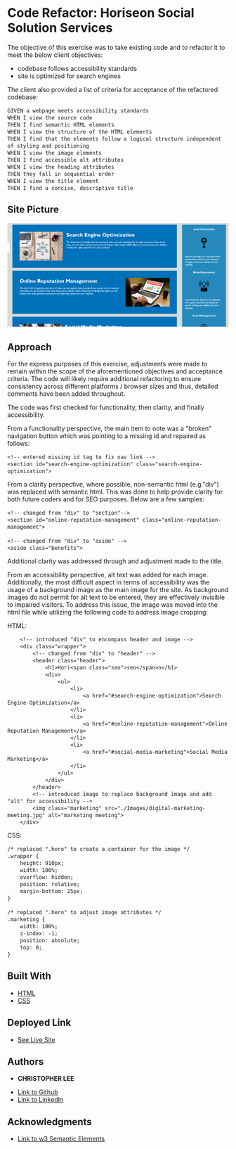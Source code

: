 # Code Refactor: Horiseon Social Solution Services

The objective of this exercise was to take existing code and to refactor it to meet the below client objectives:
* codebase follows accessibility standards
* site is optimized for search engines

The client also provided a list of criteria for acceptance of the refactored codebase:

```
GIVEN a webpage meets accessibility standards
WHEN I view the source code
THEN I find semantic HTML elements
WHEN I view the structure of the HTML elements
THEN I find that the elements follow a logical structure independent of styling and positioning
WHEN I view the image elements
THEN I find accessible alt attributes
WHEN I view the heading attributes
THEN they fall in sequential order
WHEN I view the title element
THEN I find a concise, descriptive title
```
## Site Picture
![Image](site_image.png)

## Approach

For the express purposes of this exercise, adjustments were made to remain within the scope of the aforementioned objectives and acceptance criteria. The code will likely require additional refactoring to ensure consistency across different platforms / browser sizes and thus, detailed comments have been added throughout.

The code was first checked for functionality, then clarity, and finally accessibility.

From a functionality perspective, the main item to note was a "broken" navigation button which was pointing to a missing id and repaired as follows:

```
<!-- entered missing id tag to fix nav link -->
<section id="search-engine-optimization" class="search-engine-optimization">
```
From a clarity perspective, where possible, non-semantic html (e.g."div") was replaced with semantic html.  This was done to help provide clarity for both future coders and for SEO purposes.  Below are a few samples:

```
<!-- changed from "div" to "section"-->
<section id="online-reputation-management" class="online-reputation-management">

<!-- changed from "div" to "aside" -->
<aside class="benefits">
```
Additional clarity was addressed through and adjustment made to the title.

From an accessibility perspective, alt text was added for each image. Additionally, the most difficult aspect in terms of accessibility was the usage of a background image as the main image for the site. As background images do not permit for alt text to be entered, they are effectively invisible to impaired visitors.  To address this issue, the image was moved into the html file while utilizing the following code to address image cropping:

HTML:
```
    <!-- introduced "div" to encompass header and image -->
    <div class="wrapper">
        <!-- changed from "div" to "header" -->
        <header class="header">
            <h1>Hori<span class="seo">seo</span>n</h1>
            <div>
                <ul>
                    <li>
                        <a href="#search-engine-optimization">Search Engine Optimization</a>
                    </li>
                    <li>
                        <a href="#online-reputation-management">Online Reputation Management</a>
                    </li>
                    <li>
                        <a href="#social-media-marketing">Social Media Marketing</a>
                    </li>
                </ul>
            </div>
        </header>
        <!-- introduced image to replace background image and add "alt" for accessibility -->
        <img class="marketing" src="./Images/digital-marketing-meeting.jpg" alt="marketing meeting">
    </div>
```
CSS:
```
/* replaced ".hero" to create a container for the image */
.wrapper {
    height: 910px;
    width: 100%;
    overflow: hidden;
    position: relative;
    margin-bottom: 25px;
}

/* replaced ".hero" to adjust image attributes */
.marketing {
    width: 100%;
    z-index: -1;
    position: absolute;
    top: 0;
}
```

## Built With

* [HTML](https://developer.mozilla.org/en-US/docs/Web/HTML)
* [CSS](https://developer.mozilla.org/en-US/docs/Web/CSS)

## Deployed Link

* [See Live Site](https://cofchips.github.io/code_refractor/)


## Authors

* **CHRISTOPHER LEE** 

- [Link to Github](https://github.com/CofChips)
- [Link to LinkedIn](https://www.linkedin.com/in/christophernlee/)

## Acknowledgments

* [Link to w3 Semantic Elements](https://www.w3schools.com/html/html5_semantic_elements.asp)

